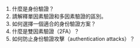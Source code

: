 1. 什麼是身份驗證？
2. 請解釋單因素驗證和多因素驗證的區別。
3. 如何選擇一個適合的身份驗證方案？
4. 什麼是雙因素驗證（2FA）？
5. 如何防止身份驗證攻擊（authentication attacks）？